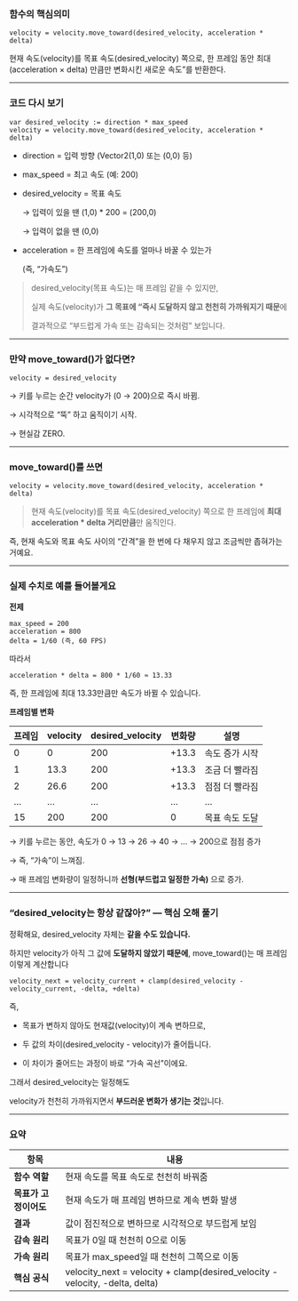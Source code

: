 ### 함수의 핵심의미

```gdscript
velocity = velocity.move_toward(desired_velocity, acceleration * delta)
```

현재 속도(velocity)를 목표 속도(desired_velocity) 쪽으로,
한 프레임 동안 최대 (acceleration × delta) 만큼만 변화시킨 새로운 속도”를 반환한다.

---

### 코드 다시 보기

```gdscript
var desired_velocity := direction * max_speed
velocity = velocity.move_toward(desired_velocity, acceleration * delta)
```

- direction = 입력 방향 (Vector2(1,0) 또는 (0,0) 등)
    
- max_speed = 최고 속도 (예: 200)
    
- desired_velocity = 목표 속도
    
    → 입력이 있을 땐 (1,0) * 200 = (200,0)
    
    → 입력이 없을 땐 (0,0)
    
- acceleration = 한 프레임에 속도를 얼마나 바꿀 수 있는가
    
    (즉, “가속도”)

> desired_velocity(목표 속도)는 매 프레임 같을 수 있지만,
>
> 실제 속도(velocity)가 **그 목표에 “즉시 도달하지 않고 천천히 가까워지기 때문**에
>
> 결과적으로 “부드럽게 가속 또는 감속되는 것처럼” 보입니다.

---

### 만약 move_toward()가 없다면?

```gdscript
velocity = desired_velocity
```

→ 키를 누르는 순간 velocity가 (0 → 200)으로 즉시 바뀜.

→ 시각적으로 “뚝” 하고 움직이기 시작.

→ 현실감 ZERO.

---

### move_toward()를 쓰면

```gdscript
velocity = velocity.move_toward(desired_velocity, acceleration * delta)
```

> 현재 속도(velocity)를 목표 속도(desired_velocity) 쪽으로 한 프레임에 **최대 acceleration * delta 거리만큼**만 움직인다.

즉, 현재 속도와 목표 속도 사이의 “간격”을 한 번에 다 채우지 않고 조금씩만 좁혀가는 거예요.

---

### 실제 수치로 예를 들어볼게요

**전제**

```gdscript
max_speed = 200
acceleration = 800
delta = 1/60 (즉, 60 FPS)
```

따라서

```
acceleration * delta = 800 * 1/60 ≈ 13.33
```

즉, 한 프레임에 최대 13.33만큼만 속도가 바뀔 수 있습니다.
 
**프레임별 변화**

|**프레임**|**velocity**|**desired_velocity**|**변화량**|**설명**|
|---|---|---|---|---|
|0|0|200|+13.3|속도 증가 시작|
|1|13.3|200|+13.3|조금 더 빨라짐|
|2|26.6|200|+13.3|점점 더 빨라짐|
|…|…|…|…|…|
|15|200|200|0|목표 속도 도달|

→ 키를 누르는 동안, 속도가 0 → 13 → 26 → 40 → ... → 200으로 점점 증가

→ 즉, “가속”이 느껴짐.

→ 매 프레임 변화량이 일정하니까 **선형(부드럽고 일정한 가속)** 으로 증가.

---

### “desired_velocity는 항상 같잖아?” — 핵심 오해 풀기

정확해요, desired_velocity 자체는 **같을 수도 있습니다.**

하지만 velocity가 아직 그 값에 **도달하지 않았기 때문에**, move_toward()는 매 프레임 이렇게 계산합니다

```gdscript
velocity_next = velocity_current + clamp(desired_velocity - velocity_current, -delta, +delta)
```

즉,

- 목표가 변하지 않아도 현재값(velocity)이 계속 변하므로,
    
- 두 값의 차이(desired_velocity - velocity)가 줄어듭니다.
    
- 이 차이가 줄어드는 과정이 바로 “가속 곡선”이에요.

그래서 desired_velocity는 일정해도

velocity가 천천히 가까워지면서 **부드러운 변화가 생기는 것**입니다.

---

### 요약

|**항목**|**내용**|
|---|---|
|**함수 역할**|현재 속도를 목표 속도로 천천히 바꿔줌|
|**목표가 고정이어도**|현재 속도가 매 프레임 변하므로 계속 변화 발생|
|**결과**|값이 점진적으로 변하므로 시각적으로 부드럽게 보임|
|**감속 원리**|목표가 0일 때 천천히 0으로 이동|
|**가속 원리**|목표가 max_speed일 때 천천히 그쪽으로 이동|
|**핵심 공식**|velocity_next = velocity + clamp(desired_velocity - velocity, -delta, delta)|

